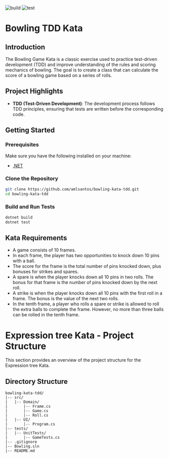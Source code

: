![build](https://github.com/amlsantos/bowling-kata-tdd/actions/workflows/build.yml/badge.svg)
![test](https://github.com/amlsantos/bowling-kata-tdd/actions/workflows/test.yml/badge.svg)

# Bowling TDD Kata

## Introduction

The Bowling Game Kata is a classic exercise used to practice test-driven development (TDD) and improve understanding of the rules and scoring mechanics of bowling. 
The goal is to create a class that can calculate the score of a bowling game based on a series of rolls.

## Project Highlights

- **TDD (Test-Driven Development)**: The development process follows TDD principles, ensuring that tests are written before the corresponding code.

## Getting Started

### Prerequisites

Make sure you have the following installed on your machine:

- [.NET](https://dotnet.microsoft.com/download)

### Clone the Repository

```bash
git clone https://github.com/amlsantos/bowling-kata-tdd.git
cd bowling-kata-tdd
```

### Build and Run Tests
```bash
dotnet build
dotnet test
```

## Kata Requirements

- A game consists of 10 frames.
- In each frame, the player has two opportunities to knock down 10 pins with a ball.
- The score for the frame is the total number of pins knocked down, plus bonuses for strikes and spares.
- A spare is when the player knocks down all 10 pins in two rolls. The bonus for that frame is the number of pins knocked down by the next roll.
- A strike is when the player knocks down all 10 pins with the first roll in a frame. The bonus is the value of the next two rolls.
- In the tenth frame, a player who rolls a spare or strike is allowed to roll the extra balls to complete the frame. However, no more than three balls can be rolled in the tenth frame.

# Expression tree Kata - Project Structure

This section provides an overview of the project structure for the Expression tree Kata.

## Directory Structure

```plaintext
bowling-kata-tdd/
|-- src/
|   |-- Domain/
|       |-- Frame.cs
|       |-- Game.cs
|       |-- Roll.cs
|   |-- UI/
|       |-- Program.cs
|-- tests/
|   |-- UnitTests/
|       |-- GameTests.cs
|-- .gitignore
|-- Bowling.sln
|-- README.md
```
